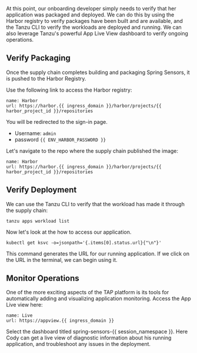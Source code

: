 At this point, our onboarding developer simply needs to verify that her application was packaged and deployed. We can do this by using the Harbor registry to verify packages have been built and are available, and the Tanzu CLI to verify the workloads are deployed and running. We can also leverage Tanzu's powerful App Live View dashboard to verify ongoing operations.

## Verify Packaging

Once the supply chain completes building and packaging Spring Sensors, it is pushed to the Harbor Registry.

Use the following link to access the Harbor registry:

```dashboard:create-dashboard
name: Harbor
url: https://harbor.{{ ingress_domain }}/harbor/projects/{{ harbor_project_id }}/repositories
```

You will be redirected to the sign-in page.

* Username: ```admin```
* password ```{{ ENV_HARBOR_PASSWORD }}```

Let's navigate to the repo where the supply chain published the image:

```dashboard:reload-dashboard
name: Harbor
url: https://harbor.{{ ingress_domain }}/harbor/projects/{{ harbor_project_id }}/repositories
```

## Verify Deployment

We can use the Tanzu CLI to verify that the workload has made it through the supply chain:

```execute
tanzu apps workload list
```

Now let's look at the how to access our application.

```execute
kubectl get ksvc -o=jsonpath='{.items[0].status.url}{"\n"}'
```

This command generates the URL for our running application. If we click on the URL in the terminal, we can begin using it.

## Monitor Operations

One of the more exciting aspects of the TAP platform is its tools for automatically adding and visualizing application monitoring. Access the App Live view here:

```dashboard:create-dashboard
name: Live
url: https://appview.{{ ingress_domain }}
```

Select the dashboard titled spring-sensors-{{ session_namespace }}. Here Cody can get a live view of diagnostic information about his running application, and troubleshoot any issues in the deployment.